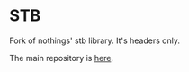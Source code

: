 # STB
Fork of nothings' stb library. It's headers only.

The main repository is [here](https://github.com/nothings/stb).
